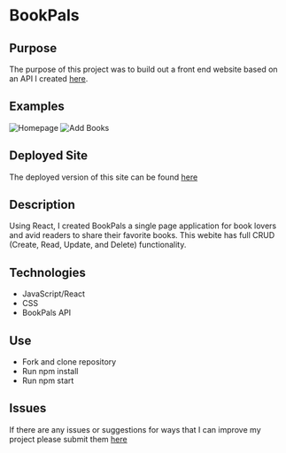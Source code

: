 # BookPals 

## Purpose 
The purpose of this project was to build out a front end website based on an API I created [here](https://github.com/MobolanleAdebesin/bookpals-back-end). 

## Examples 
![Homepage](https://github.com/MobolanleAdebesin/react-mern-project/blob/master/BookPals-HomePage.png)
![Add Books](https://github.com/MobolanleAdebesin/react-mern-project/blob/master/BookPals-AddBook.png)

## Deployed Site 
The deployed version of this site can be found [here](https://stupefied-knuth-a58fed.netlify.com/)

## Description 
Using React, I created BookPals a single page application for book lovers and avid readers to share their favorite books. This webite has full CRUD (Create, Read, Update, and Delete) functionality. 

## Technologies 
- JavaScript/React
- CSS 
- BookPals API 

## Use 
- Fork and clone repository 
- Run npm install 
- Run npm start 

## Issues 
If there are any issues or suggestions for ways that I can improve my project please submit them [here](https://github.com/MobolanleAdebesin/bookpals-front-end/issues)





